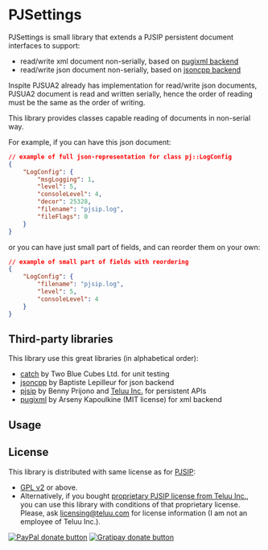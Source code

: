 PJSettings
==========

PJSettings is small library that extends a PJSIP persistent document interfaces to support:

- read/write xml document non-serially, based on [pugixml backend](http://pugixml.org/)
- read/write json document non-serially, based on [jsoncpp backend](https://github.com/open-source-parsers/jsoncpp)

Inspite PJSUA2 already has implementation for read/write json documents,
PJSUA2 document is read and written serially, hence the order of reading
must be the same as the order of writing.

This library provides classes capable reading of documents in non-serial way.

For example, if you can have this json document:

```json
// example of full json-representation for class pj::LogConfig
{
    "LogConfig": {
        "msgLogging": 1,
        "level": 5,
        "consoleLevel": 4,
        "decor": 25328,
        "filename": "pjsip.log",
        "fileFlags": 0
    }
}
```

or you can have just small part of fields, and can reorder them on your own:

```json
// example of small part of fields with reordering
{
    "LogConfig": {
        "filename": "pjsip.log",
        "level": 5,
        "consoleLevel": 4
    }
}
```

Third-party libraries
---------------------

This library use this great libraries (in alphabetical order):

- [catch](https://github.com/philsquared/Catch) by Two Blue Cubes Ltd. for unit testing
- [jsoncpp](https://github.com/open-source-parsers/jsoncpp) by Baptiste Lepilleur for json backend
- [pjsip](http://www.pjsip.org/) by Benny Prijono and [Teluu Inc.](http://www.teluu.com) for persistent APIs
- [pugixml](http://pugixml.org/) by Arseny Kapoulkine (MIT license) for xml backend

Usage
-----



License
-------

This library is distributed with same license as for [PJSIP](http://www.pjsip.org/licensing.htm):

- [GPL v2](COPYING) or above.
- Alternatively, if you bought [proprietary PJSIP license from Teluu Inc.](http://www.pjsip.org/licensing.htm), you can use this library with conditions of that proprietary license. Please, ask [licensing@teluu.com](licensing@teluu.com) for license information (I am not an employee of Teluu Inc.).

[![PayPal donate button](http://img.shields.io/paypal/donate.png?color=yellow)](https://www.paypal.com/cgi-bin/webscr?cmd=_s-xclick&hosted_button_id=DNYQXBLEV475C "Donate once-off to this project using Paypal")
[![Gratipay donate button](http://img.shields.io/gratipay/halex2005.svg)](https://gratipay.com/halex2005/ "Donate weekly to this project using Gratipay")
